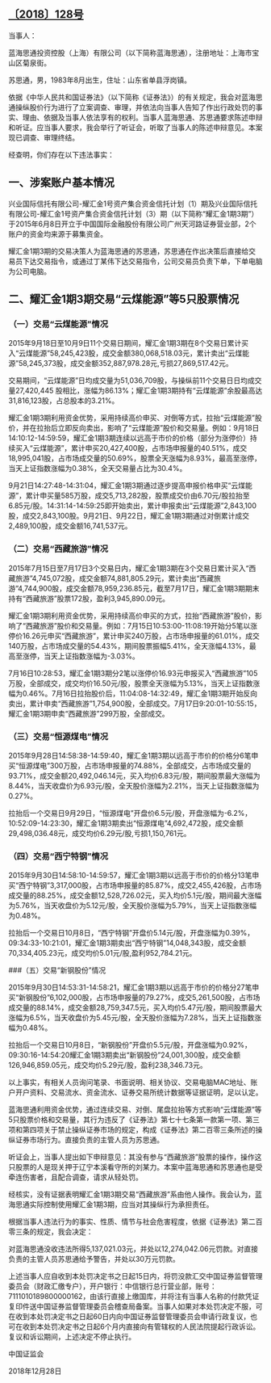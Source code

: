 ## [〔2018〕128号](http://www.csrc.gov.cn/pub/zjhpublic/G00306212/201901/t20190103_349211.htm)









 

当事人：

蓝海思通投资控股（上海）有限公司（以下简称蓝海思通），注册地址：上海市宝山区菊泉街。

苏思通，男，1983年8月出生，住址：山东省单县浮岗镇。

依据《中华人民共和国证券法》（以下简称《证券法》）的有关规定，我会对蓝海思通操纵股价行为进行了立案调查、审理，并依法向当事人告知了作出行政处罚的事实、理由、依据及当事人依法享有的权利。当事人蓝海思通、苏思通要求陈述申辩和听证。应当事人要求，我会举行了听证会，听取了当事人的陈述申辩意见。本案现已调查、审理终结。

经查明，你们存在以下违法事实：

## 一、涉案账户基本情况

兴业国际信托有限公司-耀汇金1号资产集合资金信托计划（1）期及兴业国际信托有限公司-耀汇金1号资产集合资金信托计划（3）期（以下简称“耀汇金1期3期”）于2015年6月8日开立于中国国际金融股份有限公司广州天河路证券营业部，2个账户的资金均来源于募集资金。

耀汇金1期3期的交易决策人为蓝海思通的苏思通，苏思通在作出决策后直接给交易员下达交易指令，或通过丁某伟下达交易指令，公司交易员负责下单，下单电脑为公司电脑。

## 二、耀汇金1期3期交易“云煤能源”等5只股票情况

### （一）交易“云煤能源”情况

2015年9月18日至10月9日11个交易日期间，耀汇金1期3期在8个交易日累计买入“云煤能源”58,245,423股，成交金额380,068,518.03元，累计卖出“云煤能源”58,245,373股，成交金额352,887,978.28元,亏损27,869,517.42元。

交易期间，“云煤能源”日均成交量为51,036,709股，与操纵前11个交易日日均成交量27,420,445 股相比，涨幅为86.13%；耀汇金1期3期持有“云煤能源”余股最高达31,816,123股，占总股本的3.21%。

耀汇金1期3期利用资金优势，采用持续高价申买、对倒等方式，拉抬“云煤能源”股价，并在拉抬后立即反向卖出，影响了“云煤能源”股价和交易量。例如：9月18日14:10:12-14:59:59，耀汇金1期3期连续以远高于市价的价格（部分为涨停价）持续买入“云煤能源”，累计申买20,427,400股，占市场申报量的40.51%，成交18,995,041股，占市场成交量的50.69%，股票全天涨幅为8.93%，最高至涨停，当天上证指数涨幅为0.38%，全天交易量占比为30.4%。

9月21日14:27:48-14:31:04，耀汇金1期3期通过逐步提高申报价格申买“云煤能源”，累计申买量585万股，成交5,713,282股，股票成交价由6.70元/股拉抬至6.85元/股。14:31:14-14:59:25即开始卖出，累计申报卖出“云煤能源”2,843,100股，成交2,843,100股。9月21日、9月22日，耀汇金1期3期通过对倒累计成交2,489,100股，成交金额16,741,537元。

### （二）交易“西藏旅游”情况

2015年7月15日至7月17日3个交易日内，耀汇金1期3期在3个交易日累计买入“西藏旅游”4,745,072股，成交金额74,881,805.29元，累计卖出“西藏旅游”4,744,900股，成交金额78,959,236.85元，截至7月17日，耀汇金1期3期期末持有“西藏旅游”股票172股，盈利3,945,890.09元。

耀汇金1期3期利用资金优势，采用持续高价申买的方式，拉抬“西藏旅游”股价，影响了“西藏旅游”股价和交易量。例如：7月15日10:53:00-11:08:19开始分5笔以涨停价16.26元申买“西藏旅游”，累计申买240万股，占市场申报量的61.01%，成交140万股，占市场成交量的54.43%，期间股票振幅5.41%，全天涨幅4.13%，最高至涨停，当天上证指数涨幅为-3.03%。

7月16日10:28:53，耀汇金1期3期分2笔以涨停价16.93元申报买入“西藏旅游”105万股，全部成交，成交均价16.50元/股，股票全天涨幅为5.13%，当天上证指数涨幅为0.46%。7月16日拉抬股价后，11:04:08-14:32:49，耀汇金1期3期开始反向卖出，累计申卖“西藏旅游”1,754,900股，全部成交。7月17日9:20:01-10:55:15，耀汇金1期3期申卖“西藏旅游”299万股，全部成交。

### （三）交易“恒源煤电”情况

2015年9月28日14:58:38-14:59:40，耀汇金1期3期以远高于市价的价格分6笔申买“恒源煤电”300万股，占市场申报量的74.88%，全部成交，占市场成交量的93.71%，成交金额20,492,046.14元，买入均价6.83元/股，期间股票最大涨幅为8.44%，当天收盘价为6.93元/股，全天股价涨幅为2.21%，当天上证指数涨幅为0.27%。

拉抬后一个交易日9月29日，“恒源煤电”开盘价6.5元/股，开盘涨幅为-6.2%，10:52:09-14:23:30，耀汇金1期3期卖出“恒源煤电”4,692,472股，成交金额29,498,036.48元，成交均价6.29元/股,亏损1,150,761元。

### （四）交易“西宁特钢”情况

2015年9月30日14:58:10-14:59:57，耀汇金1期3期以远高于市价的价格分13笔申买“西宁特钢”3,317,000股，占市场申报量的85.87%，成交2,455,426股，占市场成交量的88.25%，成交金额12,528,726.02元，买入均价5.1元/股，期间最大涨幅为5.76%，当天收盘价为5.12元/股，全天股价涨幅为5.79%，当天上证指数涨幅为0.48%。

拉抬后一个交易日10月8日，“西宁特钢”开盘价5.14元/股，开盘涨幅为0.39%，09:34:33-10:21:01，耀汇金1期3期卖出“西宁特钢”14,048,343股，成交金额70,334,405.23元，成交均价5.01元/股,盈利952,784.21元。

###（五）交易“新钢股份”情况

2015年9月30日14:53:31-14:58:21，耀汇金1期3期以远高于市价的价格分27笔申买“新钢股份”6,102,000股，占市场申报量的79.27%，成交5,261,500股，占市场成交量的88.14%，成交金额28,759,347.5元，买入均价5.47元/股，期间股票最大涨幅为6.5%，当天收盘价为5.45元/股，全天股价涨幅为7.28%，当天上证指数涨幅为0.48%。

拉抬后一个交易日10月8日，“新钢股份”开盘价5.5元/股，开盘涨幅为0.92%，09:30:16-14:54:20耀汇金1期3期卖出“新钢股份”24,001,300股，成交金额126,946,859.05元，成交均价5.29元/股，盈利238,346.73元。

以上事实，有相关人员询问笔录、书面说明、相关协议、交易电脑MAC地址、账户开户资料、交易流水、资金流水、证券交易所统计数据等证据证明，足以认定。

蓝海思通利用资金优势，通过连续交易、对倒、尾盘拉抬等方式影响“云煤能源”等5只股票价格和交易量，其行为违反了《证券法》第七十七条第一款第一项、第三项和第四项关于禁止操纵证券市场的规定，构成《证券法》第二百零三条所述的操纵证券市场行为。直接负责的主管人员为苏思通。

听证会上，当事人提出如下申辩意见：其没有参与“西藏旅游”股票的操作，操作这只股票的人是现关押于辽宁本溪看守所的刘某力。本案中蓝海思通和苏思通也是受牵连伤害者，且配合调查，请求从轻处罚。

经核实，没有证据表明耀汇金1期3期交易“西藏旅游”系由他人操作。我会认为，蓝海思通实际控制使用耀汇金1期3期，应当对其操纵行为承担责任。

根据当事人违法行为的事实、性质、情节与社会危害程度，依据《证券法》第二百零三条的规定，我会决定：

对蓝海思通没收违法所得5,137,021.03元，并处以12,274,042.06元罚款。对直接负责的主管人员苏思通给予警告，并处以30万元罚款。

上述当事人应自收到本处罚决定书之日起15日内，将罚没款汇交中国证券监督管理委员会（财政汇缴专户），开户银行：中信银行总行营业部，账号：7111010189800000162，由该行直接上缴国库，并将注有当事人名称的付款凭证复印件送中国证券监督管理委员会稽查局备案。当事人如果对本处罚决定不服，可在收到本处罚决定书之日起60日内向中国证券监督管理委员会申请行政复议，也可在收到本处罚决定书之日起6个月内直接向有管辖权的人民法院提起行政诉讼。复议和诉讼期间，上述决定不停止执行。









中国证监会      

2018年12月28日    